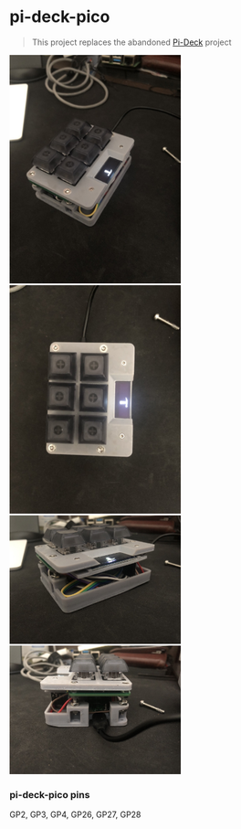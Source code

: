 # pi-deck-pico

> This project replaces the abandoned [Pi-Deck](https://github.com/abayomi185/pi-deck) project

<img src="/images/IMG_4535.jpeg" width="300">
<img src="/images/IMG_4536.jpeg" width="300">
<img src="/images/IMG_4537.jpeg" width="300">
<img src="/images/IMG_4538.jpeg" width="300">

### pi-deck-pico pins
GP2, GP3, GP4, GP26, GP27, GP28


